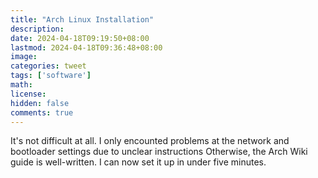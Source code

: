 ```yaml
---
title: "Arch Linux Installation"
description: 
date: 2024-04-18T09:19:50+08:00
lastmod: 2024-04-18T09:36:48+08:00
image: 
categories: tweet
tags: ['software']
math: 
license: 
hidden: false
comments: true
---
```


It's not difficult at all. I only encounted problems at the  network and bootloader settings due to unclear instructions Otherwise, the Arch Wiki guide is well-written. I can now set it up in under five minutes.

